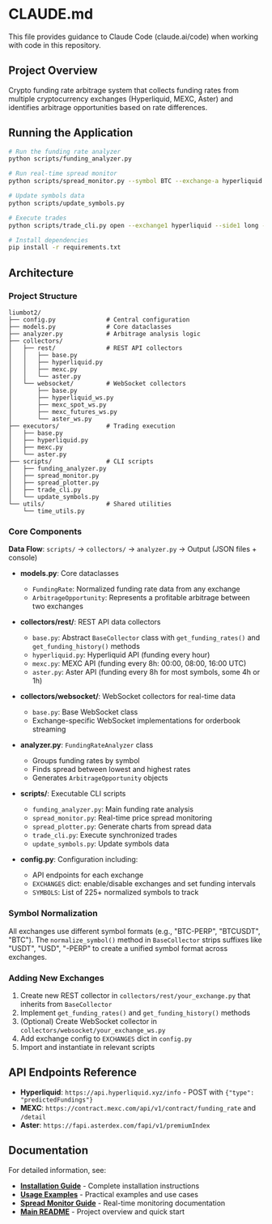 # CLAUDE.md

This file provides guidance to Claude Code (claude.ai/code) when working with code in this repository.

## Project Overview

Crypto funding rate arbitrage system that collects funding rates from multiple cryptocurrency exchanges (Hyperliquid, MEXC, Aster) and identifies arbitrage opportunities based on rate differences.

## Running the Application

```bash
# Run the funding rate analyzer
python scripts/funding_analyzer.py

# Run real-time spread monitor
python scripts/spread_monitor.py --symbol BTC --exchange-a hyperliquid --exchange-b mexc

# Update symbols data
python scripts/update_symbols.py

# Execute trades
python scripts/trade_cli.py open --exchange1 hyperliquid --side1 long --exchange2 mexc --side2 short --symbol BTC --size 100 --price 50000

# Install dependencies
pip install -r requirements.txt
```

## Architecture

### Project Structure

```
liumbot2/
├── config.py              # Central configuration
├── models.py              # Core dataclasses
├── analyzer.py            # Arbitrage analysis logic
├── collectors/
│   ├── rest/              # REST API collectors
│   │   ├── base.py
│   │   ├── hyperliquid.py
│   │   ├── mexc.py
│   │   └── aster.py
│   └── websocket/         # WebSocket collectors
│       ├── base.py
│       ├── hyperliquid_ws.py
│       ├── mexc_spot_ws.py
│       ├── mexc_futures_ws.py
│       └── aster_ws.py
├── executors/             # Trading execution
│   ├── base.py
│   ├── hyperliquid.py
│   ├── mexc.py
│   └── aster.py
├── scripts/               # CLI scripts
│   ├── funding_analyzer.py
│   ├── spread_monitor.py
│   ├── spread_plotter.py
│   ├── trade_cli.py
│   └── update_symbols.py
└── utils/                 # Shared utilities
    └── time_utils.py
```

### Core Components

**Data Flow**: `scripts/` → `collectors/` → `analyzer.py` → Output (JSON files + console)

- **models.py**: Core dataclasses
  - `FundingRate`: Normalized funding rate data from any exchange
  - `ArbitrageOpportunity`: Represents a profitable arbitrage between two exchanges

- **collectors/rest/**: REST API data collectors
  - `base.py`: Abstract `BaseCollector` class with `get_funding_rates()` and `get_funding_history()` methods
  - `hyperliquid.py`: Hyperliquid API (funding every hour)
  - `mexc.py`: MEXC API (funding every 8h: 00:00, 08:00, 16:00 UTC)
  - `aster.py`: Aster API (funding every 8h for most symbols, some 4h or 1h)

- **collectors/websocket/**: WebSocket collectors for real-time data
  - `base.py`: Base WebSocket class
  - Exchange-specific WebSocket implementations for orderbook streaming

- **analyzer.py**: `FundingRateAnalyzer` class
  - Groups funding rates by symbol
  - Finds spread between lowest and highest rates
  - Generates `ArbitrageOpportunity` objects

- **scripts/**: Executable CLI scripts
  - `funding_analyzer.py`: Main funding rate analysis
  - `spread_monitor.py`: Real-time price spread monitoring
  - `spread_plotter.py`: Generate charts from spread data
  - `trade_cli.py`: Execute synchronized trades
  - `update_symbols.py`: Update symbols data

- **config.py**: Configuration including:
  - API endpoints for each exchange
  - `EXCHANGES` dict: enable/disable exchanges and set funding intervals
  - `SYMBOLS`: List of 225+ normalized symbols to track

### Symbol Normalization

All exchanges use different symbol formats (e.g., "BTC-PERP", "BTCUSDT", "BTC"). The `normalize_symbol()` method in `BaseCollector` strips suffixes like "USDT", "USD", "-PERP" to create a unified symbol format across exchanges.

### Adding New Exchanges

1. Create new REST collector in `collectors/rest/your_exchange.py` that inherits from `BaseCollector`
2. Implement `get_funding_rates()` and `get_funding_history()` methods
3. (Optional) Create WebSocket collector in `collectors/websocket/your_exchange_ws.py`
4. Add exchange config to `EXCHANGES` dict in `config.py`
5. Import and instantiate in relevant scripts

## API Endpoints Reference

- **Hyperliquid**: `https://api.hyperliquid.xyz/info` - POST with `{"type": "predictedFundings"}`
- **MEXC**: `https://contract.mexc.com/api/v1/contract/funding_rate` and `/detail`
- **Aster**: `https://fapi.asterdex.com/fapi/v1/premiumIndex`

## Documentation

For detailed information, see:
- **[Installation Guide](docs/installation.md)** - Complete installation instructions
- **[Usage Examples](docs/examples.md)** - Practical examples and use cases
- **[Spread Monitor Guide](docs/spread-monitor.md)** - Real-time monitoring documentation
- **[Main README](README.md)** - Project overview and quick start
